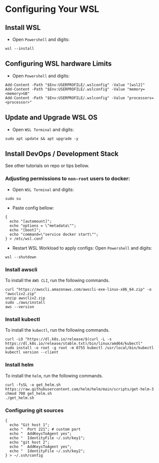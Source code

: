 # Configuring Your WSL

## Install WSL
 - Open `Powershell` and digits:
```
wsl --install
```
## Configuring WSL hardware Limits
 - Open `Powershell` and digits:
```
Add-Content -Path "$Env:USERPROFILE/.wslconfig" -Value "[wsl2]"
Add-Content -Path "$Env:USERPROFILE/.wslconfig" -Value "memory=<memory>GB"
Add-Content -Path "$Env:USERPROFILE/.wslconfig" -Value "processors=<processor>"
```

## Update and Upgrade WSL OS
 - Open `WSL Terminal` and digits:
```
sudo apt update && apt upgrade -y
```

## Install DevOps / Development Stack
See other tutorials on repo or tips bellow.

### Adjusting permissions to `non-root` users to docker:
 - Open `WSL Terminal` and digits:
```
sudo su
```

 - Paste config bellow:
```
{
  echo "[automount]";
  echo "options = \"metadata\"";
  echo "[boot]";
  echo "command=\"service docker start\"";
} > /etc/wsl.conf
```
 - Restart WSL Workload to apply configs: Open `Powershell` and digits:
```
wsl --shutdown
```

### Install awscli
To install the `AWS CLI`, run the following commands.
```
curl "https://awscli.amazonaws.com/awscli-exe-linux-x86_64.zip" -o "awscliv2.zip"
unzip awscliv2.zip
sudo ./aws/install
aws --version
```

### Install kubectl
To install the `kubectl`, run the following commands.
```
curl -LO "https://dl.k8s.io/release/$(curl -L -s https://dl.k8s.io/release/stable.txt)/bin/linux/amd64/kubectl"
sudo install -o root -g root -m 0755 kubectl /usr/local/bin/kubectl
kubectl version --client
```

### Install helm
To install the `helm`, run the following commands.
```
curl -fsSL -o get_helm.sh https://raw.githubusercontent.com/helm/helm/main/scripts/get-helm-3
chmod 700 get_helm.sh
./get_helm.sh
```

### Configuring git sources
```
{
  echo "Git host 1";
  echo "  Port 221"; # custom port
  echo "  AddKeysToAgent yes";
  echo "  IdentityFile ~/.ssh/key1";
  echo "git host 2";
  echo "  AddKeysToAgent yes";
  echo "  IdentityFile ~/.ssh/key2";
} > ~/.ssh/config
```
